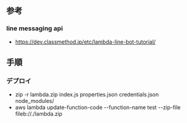 ## 参考
### line messaging api
* https://dev.classmethod.jp/etc/lambda-line-bot-tutorial/

## 手順
### デプロイ
* zip -r lambda.zip index.js properties.json credentials.json node_modules/
* aws lambda update-function-code --function-name test --zip-file fileb://./lambda.zip
